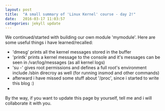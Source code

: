 ```yaml
---
layout: post
title:  "A small summary of 'Linux Kernel' course - day 2!"
date:   2016-03-17 11:03:57
categories: jekyll update
---
```

We continued/started with building our own module 'mymodule'. Here are some useful things i have learned/recalled:

* 'dmesg' prints all the kernel messages stored in the buffer
* 'printk' prints a kernel message to the console and it's messages can be seen in /var/log/messages (as all kernel logs)
* 'su -' gives root permissions and defines a full root's environment include /sbin direcroy as well (for running insmod and other commands)
* afterward i have missed some stuff about '/proc', since i started to write this blog :)
*

By the way, if you want to update this page by yourself, tell me and i will collaborate it with you.
